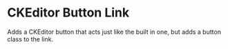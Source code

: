 CKEditor Button Link
===

Adds a CKEditor button that acts just like the built in one,
but adds a button class to the link.
